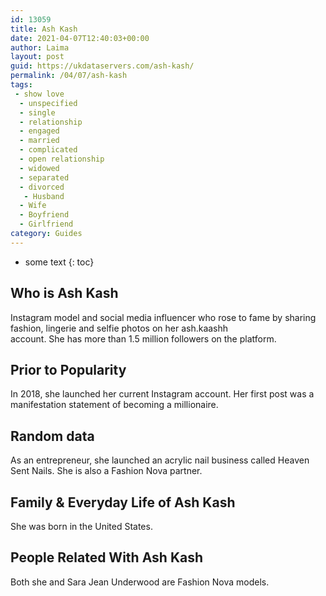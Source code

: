 ```yaml
---
id: 13059
title: Ash Kash
date: 2021-04-07T12:40:03+00:00
author: Laima
layout: post
guid: https://ukdataservers.com/ash-kash/
permalink: /04/07/ash-kash
tags:
 - show love
  - unspecified
  - single
  - relationship
  - engaged
  - married
  - complicated
  - open relationship
  - widowed
  - separated
  - divorced
   - Husband
  - Wife
  - Boyfriend
  - Girlfriend
category: Guides
---
```


* some text
{: toc}


## Who is Ash Kash
                  
                  
                  
Instagram model and social media influencer who rose to fame by sharing fashion, lingerie and selfie photos on her ash.kaashh<br /> account. She has more than 1.5 million followers on the platform.
                  
              
            
              
            
                
                
                
## Prior to Popularity
                  
                  
                  
In 2018, she launched her current Instagram account. Her first post was a manifestation statement of becoming a millionaire.
                  
              
            
              
            
                
                
                
## Random data
                  
                  
                  
As an entrepreneur, she launched an acrylic nail business called Heaven Sent Nails. She is also a Fashion Nova partner.
                  
              
            
              
            
                
                
                
## Family & Everyday Life of Ash Kash
                  
                  
                  
She was born in the United States.
                  
              
            
              
            
                
                
                
## People Related With Ash Kash
                  
                  
                  
Both she and Sara Jean Underwood are Fashion Nova models. 
                  
              
            
              
            
                
              
            
              
              
            
            
              
            
          
          
          